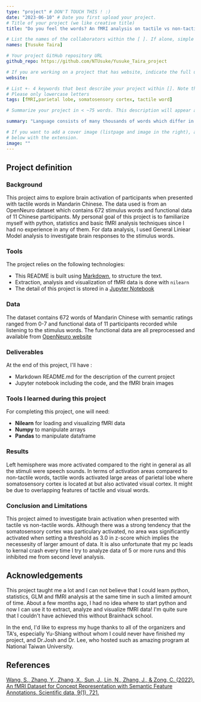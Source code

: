 ```yaml
---
type: "project" # DON'T TOUCH THIS ! :)
date: "2023-06-10" # Date you first upload your project.
# Title of your project (we like creative title)
title: "Do you feel the words? An fMRI analysis on tactile vs non-tactile words in Mandarin Chinese"

# List the names of the collaborators within the [ ]. If alone, simple put your name within []
names: [Yusuke Taira]

# Your project GitHub repository URL
github_repo: https://github.com/NTUsuke/Yusuke_Taira_project

# If you are working on a project that has website, indicate the full url including "https://" below or leave it empty.
website:

# List +- 4 keywords that best describe your project within []. Note that the project summary also involves a number of key words. Those are listed on top of the [github repository](https://github.com/PSY6983-2021/project_template), click `manage topics`.
# Please only lowercase letters
tags: [fMRI,parietal lobe, somatosensory cortex, tactile word]

# Summarize your project in < ~75 words. This description will appear at the top of your page and on the list page with other projects..

summary: "Language consists of many thousands of words which differ in meaning and syntactic category. Some words may refer to reletevely touchable, hence concrete aspects of the world while others are abstract in meaning which do not have physical references. But which brain areas are associated with tactile word processing? This project aims to investigate brain activation of participants when listening to tactile vs non-tactile word stimuli. The preliminary result shows that large areas of parietal lobe is particularly activated to tactile words compared to non-tactile words"

# If you want to add a cover image (listpage and image in the right), add it to your directory and indicate the name
# below with the extension.
image: ""
---
```

<!-- This is an html comment and this won't appear in the rendered page. You are now editing the "content" area, the core of your description. Everything that you can do in markdown is allowed below. We added a couple of comments to guide your through documenting your progress. -->

## Project definition

### Background

This project aims to explore brain activation of participants when presented with tactile words in Mandarin Chinese. The data used is from an OpenNeuro dataset which contains 672 stimulus words and functional data of 11 Chinese participants. My personal goal of this project is to familiarize myself with python, statistics and basic fMRI analysis techniques since I had no experience in any of them. For data analysis, I used General Liniear Model analysis to investigate brain responses to the stimulus words.


### Tools

The project relies on the following technologies:
 * This README is built using [Markdown](https://guides.github.com/features/mastering-markdown/), to structure the text.
 * Extraction, analysis and visualization of fMRI data is done with `nilearn`
 * The detail of this project is stored in a [Jupyter Notebook](https://jupyter.org/index.html)

### Data

The dataset contains 672 words of Mandarin Chinese with semantic ratings ranged from 0-7 and functional data of 11 participants recorded while listening to the stimulus words.
The functional data are all preprocessed and available from [OpenNeuro website](https://openneuro.org/datasets/ds004301/versions/1.0.2)

### Deliverables

At the end of this project, I'll have :

 * Markdown README.md for the description of the current project
 * Jupyter notebook including the code, and the fMRI brain images

### Tools I learned during this project
 For completing this project, one will need:
 * **Nilearn** for loading and visualizing fMRI data
 * **Numpy** to manipulate arrays
 * **Pandas** to manipulate dataframe

### Results

Left hemisphere was more activated compared to the right in general as all the stimuli were speech sounds. 
In terms of activation areas compared to non-tactile words, tactile words activated large areas of parietal lobe where somatosensory cortex is located at but also activated visual cortex. It might be due to overlapping features of tactile and visual words.

### Conclusion and Limitations

This project aimed to investigate brain activation when presented with tactile vs non-tactile words. Although there was a strong tendency that the somatosensory cortex was particulary activated, no area was significantly activated when setting a threshold as 3.0 in z-score which implies the necessesity of larger amount of data.  It is also unfortunate that my pc leads to kernal crash every time I try to analyze data of 5 or more runs and this inhibited me from second level analysis.

## Acknowledgements
This project taught me a lot and I can not believe that I could learn python, statistics, GLM and fMRI analysis at the same time in such a limited amount of time. About a few months ago, I had no idea where to start python and now I can use it to extract, analyze and visualize fMRI data! I'm quite sure that I couldn't have achieved this without Brainhack school.

In the end, I'd like to express my huge thanks to all of the organizers and TA's, especially Yu-Shiang without whom I could never have finished my project, and Dr.Josh and Dr. Lee, who hosted such as amazing program at National Taiwan University.

## References
[Wang, S., Zhang, Y., Zhang, X., Sun, J., Lin, N., Zhang, J., & Zong, C. (2022). An fMRI Dataset for Concept Representation with Semantic Feature Annotations. Scientific data, 9(1), 721.](https://doi.org/10.1038/s41597-022-01840-2)
